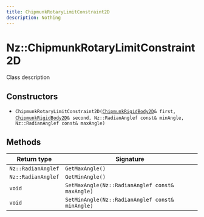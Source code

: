 ```yaml
---
title: ChipmunkRotaryLimitConstraint2D
description: Nothing
---
```


# Nz::ChipmunkRotaryLimitConstraint2D

Class description

## Constructors

- `ChipmunkRotaryLimitConstraint2D(`[`ChipmunkRigidBody2D`](documentation/generated/ChipmunkPhysics2D/ChipmunkRigidBody2D.md)`& first, `[`ChipmunkRigidBody2D`](documentation/generated/ChipmunkPhysics2D/ChipmunkRigidBody2D.md)`& second, Nz::RadianAnglef const& minAngle, Nz::RadianAnglef const& maxAngle)`

## Methods

| Return type | Signature |
| ----------- | --------- |
| `Nz::RadianAnglef` | `GetMaxAngle()` |
| `Nz::RadianAnglef` | `GetMinAngle()` |
| `void` | `SetMaxAngle(Nz::RadianAnglef const& maxAngle)` |
| `void` | `SetMinAngle(Nz::RadianAnglef const& minAngle)` |
